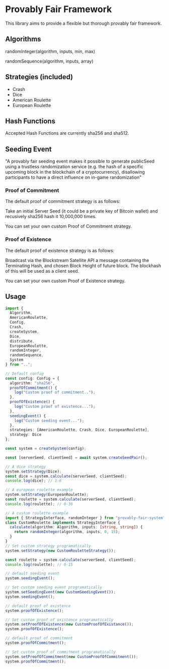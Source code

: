 # Provably Fair Framework

This library aims to provide a flexible but thorough provably fair framework.

## Algorithms

randomInteger(algorithm, inputs, min, max)

randomSequence(algorithm, inputs, array)

## Strategies (included)

- Crash
- Dice
- American Roulette
- European Roulette

## Hash Functions

Accepted Hash Functions are currently sha256 and sha512.

## Seeding Event

"A provably fair seeding event makes it possible to
generate publicSeed using a trustless randomization service (e.g. the hash
of a specific upcoming block in the blockchain of a cryptocurrency), disallowing participants to have a direct influence on in-game randomization"

### Proof of Commitment

The default proof of commitment strategy is as follows:

Take an initial Server Seed (it could be a private key of Bitcoin wallet) and recusively sha256 hash it 10,000,000 times.

You can set your own custom Proof of Commitment strategy.

### Proof of Existence

The default proof of existence strategy is as follows:

Broadcast via the Blockstream Satellite API a message containing the
Terminating Hash, and chosen Block Height of future block. The blockhash of this will be used as a client seed.

You can set your own custom Proof of Existence strategy.

## Usage

```typescript
import {
  Algorithm,
  AmericanRoulette,
  Config,
  Crash,
  createSystem,
  Dice,
  distribute,
  EuropeanRoulette,
  randomInteger,
  randomSequence,
  System
} from "..";

// Default config
const config: Config = {
  algorithm: "sha256",
  proofOfCommitment() {
    log("Custom proof of commitment..");
  },
  proofOfExistence() {
    log("Custom proof of existence...");
  },
  seedingEvent() {
    log("Custom seeding event...");
  },
  strategies: [AmericanRoulette, Crash, Dice, EuropeanRoulette],
  strategy: Dice
};

const system = createSystem(config);

const [serverSeed, clientSeed] = await system.createSeedPair();

// A dice strategy
system.setStrategy(Dice);
const dice = system.calculate(serverSeed, clientSeed);
console.log(dice); // 1-6

// A european roulette example
system.setStrategy(EuropeanRoulette);
const roulette = system.calculate(serverSeed, clientSeed);
console.log(roulette); // 0-36

// A custom roulette example
import { StrategyInterface, randomInteger } from "provably-fair-system";
class CustomRoulette implements StrategyInterface {
  calculate(algorithm: Algorithm, inputs: [string, string]) {
    return randomInteger(algorithm, inputs, 0, 15);
  }
}
// Set custom strategy programatically
system.setStrategy(new CustomRouletteStrategy());

const roulette = system.calculate(serverSeed, clientSeed);
console.log(roulette); // 0-15

// default seeding event
system.seedingEvent();

// Set custom seeding event programatically
system.setSeedingEvent(new CustomSeedingEvent());
system.seedingEvent();

// default proof of existence
system.proofOfExistence();

// Set custom proof of existence programatically
system.setProofOfExistence(new CustomProofOfExistance());
system.proofOfExistence();

// default proof of commitment
system.proofOfCommitment();

// Set custom proof of commitment programatically
system.setProofOfCommitment(new CustomProofOfCommitment());
system.proofOfCommitment();
```
